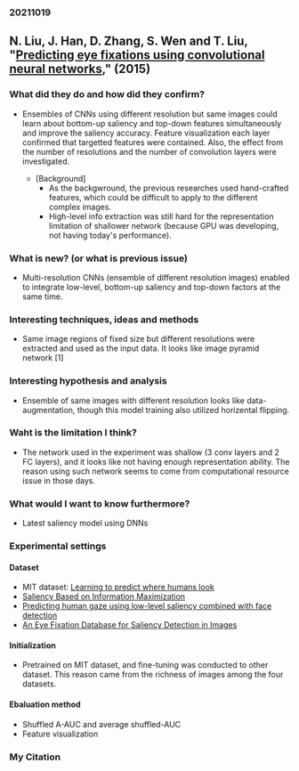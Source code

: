### 20211019

## N. Liu, J. Han, D. Zhang, S. Wen and T. Liu, "[Predicting eye fixations using convolutional neural networks](https://ieeexplore.ieee.org/document/7298633)," (2015)

### What did they do and how did they confirm?<br>
 - Ensembles of CNNs using different resolution but same images could learn about bottom-up saliency and top-down features simultaneously and improve the saliency accuracy. Feature visualization each layer confirmed that targetted features were contained. Also, the effect from the number of resolutions and the number of convolution layers were investigated.
 
   - [Background]
     - As the backgwround, the previous researches used hand-crafted features, which could be difficult to apply to the different complex images.
     - High-level info extraction was still hard for the representation limitation of shallower network (because GPU was developing, not having today's performance).

### What is new? (or what is previous issue)<br>

 - Multi-resolution CNNs (ensemble of different resolution images) enabled to integrate low-level, bottom-up saliency and top-down factors at the same time.

### Interesting techniques, ideas and methods<br>
 - Same image regions of fixed size but different resolutions were extracted and used as the input data. It looks like image pyramid network [1]

### Interesting hypothesis and analysis<br>
 - Ensemble of same images with different resolution looks like data-augmentation, though this model training also utilized horizental flipping.

### Waht is the limitation I think?<br>
 - The network used in the experiment was shallow (3 conv layers and 2 FC layers), and it looks like not having enough representation ability. The reason using such network seems to come from computational resource issue in those days.

### What would I want to know furthermore?<br>
 - Latest saliency model using DNNs

### Experimental settings
#### Dataset<br>
  - MIT dataset: [Learning to predict where humans look](https://dspace.mit.edu/handle/1721.1/62546)
  - [Saliency Based on Information Maximization](https://proceedings.neurips.cc/paper/2005/file/0738069b244a1c43c83112b735140a16-Paper.pdf)
  - [Predicting human gaze using low-level saliency combined with face detection](https://proceedings.neurips.cc/paper/2007/hash/708f3cf8100d5e71834b1db77dfa15d6-Abstract.html)
  - [An Eye Fixation Database for Saliency Detection in Images](https://link.springer.com/chapter/10.1007/978-3-642-15561-1_3)
 
#### Initialization<br>
  - Pretrained on MIT dataset, and fine-tuning was conducted to other dataset. This reason came from the richness of images among the four datasets. 

#### Ebaluation method<br>
 - Shuffled A-AUC and average shuffled-AUC
 - Feature visualization
 

### My Citation<br>



